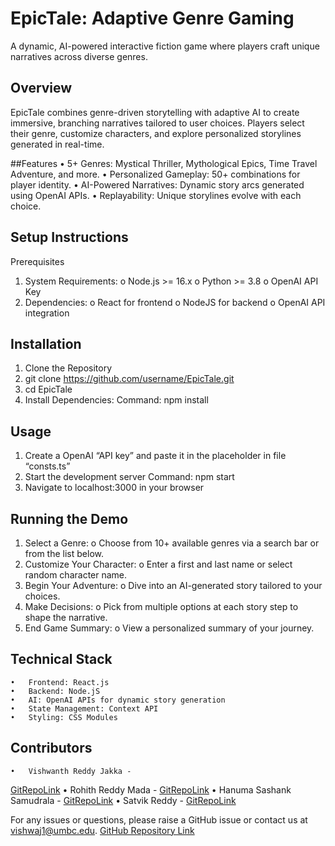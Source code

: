# EpicTale: Adaptive Genre Gaming
A dynamic, AI-powered interactive fiction game where players craft unique narratives across diverse genres.

## Overview
EpicTale combines genre-driven storytelling with adaptive AI to create immersive, branching narratives tailored to user choices. Players select their genre, customize characters, and explore personalized storylines generated in real-time.

##Features
    •	5+ Genres: Mystical Thriller, Mythological Epics, Time Travel Adventure, and more.
    •	Personalized Gameplay: 50+ combinations for player identity.
    •	AI-Powered Narratives: Dynamic story arcs generated using OpenAI APIs.
    •	Replayability: Unique storylines evolve with each choice.
    
## Setup Instructions
Prerequisites
1.	System Requirements: 
    o	Node.js >= 16.x
    o	Python >= 3.8
    o	OpenAI API Key
2.	Dependencies: 
    o	React for frontend
    o	NodeJS for backend
    o	OpenAI API integration
 
## Installation
1.	Clone the Repository
2.	git clone https://github.com/username/EpicTale.git
3.	cd EpicTale
4.  Install Dependencies:
        Command: npm install
                                                                                                                                                                                                                                                                                                      
## Usage
1.	Create a OpenAI “API key” and paste it in the placeholder in file “consts.ts”
2.	Start the development server
        Command: npm start
3.	Navigate to localhost:3000 in your browser
 
## Running the Demo
1.	Select a Genre: 
    o	Choose from 10+ available genres via a search bar or from the list below.
2.	Customize Your Character: 
    o	Enter a first and last name or select random character name.
3.	Begin Your Adventure: 
    o	Dive into an AI-generated story tailored to your choices.
4.	Make Decisions: 
    o	Pick from multiple options at each story step to shape the narrative.
5.	End Game Summary: 
    o	View a personalized summary of your journey.

## Technical Stack
    •	Frontend: React.js
    •	Backend: Node.jS
    •	AI: OpenAI APIs for dynamic story generation
    •	State Management: Context API
    •	Styling: CSS Modules

## Contributors
    •	Vishwanth Reddy Jakka - 
[GitRepoLink](https://github.com/vishwaj1)
    •	Rohith Reddy Mada - [GitRepoLink](https://github.com/rohithmada00)
    •	Hanuma Sashank Samudrala - [GitRepoLink](https://github.com/HanumaSashank)
    •	Satvik Reddy - [GitRepoLink](https://github.com/Msathvik007)
    
For any issues or questions, please raise a GitHub issue or contact us at vishwaj1@umbc.edu.
[GitHub Repository Link](https://github.com/vishwaj1/EpicTale)
   

 
